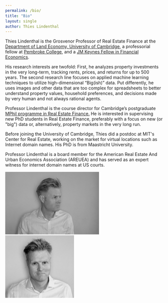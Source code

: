 ```yaml
---
permalink: /bio/
title: "Bio"
layout: single
author: Thies Lindenthal
---
```


Thies Lindenthal is the Grosvenor Professor of Real Estate Finance at the <a href='https://www.landecon.cam.ac.uk'>Department of Land Economy, University of Cambridge</a>, a professorial fellow at <a href='https://www.pem.cam.ac.uk/'>Pembroke College</a>, and a <a href='https://www.cshss.cam.ac.uk/research-info/j-m-keynes-fellowship-fund'>JM Keynes Fellow in Financial Economics</a>.

His research interests are twofold: First, he analyzes property investments in the very long-term, tracking rents, prices, and returns for up to 500 years. The second research line focuses on applied machine learning techniques to utilize high-dimensional “Big(ish)” data. Put differently, he uses images and other data that are too complex for spreadsheets to better understand property values, household preferences, and decisions made by very human and not always rational agents.

Professor Lindenthal is the course director for Cambridge’s postgraduate <a href='https://www.landecon.cam.ac.uk/course-page/mphil-real-estate-finance'>MPhil programme in Real Estate Finance.</a> He is interested in supervising new PhD students in Real Estate Finance, preferably with a focus on new (or "big") data or, alternatively, property markets in the very long run.


Before joining the University of Cambridge, Thies did a postdoc at MIT's Center for Real Estate, working on the market for virtual locations such as Internet domain names. His PhD is from Maastricht University.

Professor Lindenthal is a board member for the American Real Estate And Urban Economics Association (AREUEA) and has served as an expert witness for internet domain names at US courts.

<a href="/assets/images/Thies-Lindenthal-1.jpg"><img src="/assets/images/Thies-Lindenthal-1.jpg" height="200" alt="Thies Lindenthal Portrait" /></a> <a href="/assets/images/Thies-Lindenthal-2.jpg"><img src="/assets/images/Thies-Lindenthal-2.jpg" height="200" alt="Thies Lindenthal Portrait" /></a>
